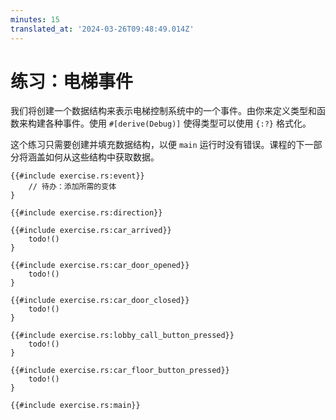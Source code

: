 ```yaml
---
minutes: 15
translated_at: '2024-03-26T09:48:49.014Z'
---
```


# 练习：电梯事件

我们将创建一个数据结构来表示电梯控制系统中的一个事件。由你来定义类型和函数来构建各种事件。使用 `#[derive(Debug)]` 使得类型可以使用 `{:?}` 格式化。

这个练习只需要创建并填充数据结构，以便 `main` 运行时没有错误。课程的下一部分将涵盖如何从这些结构中获取数据。

```rust,editable,should_panic
{{#include exercise.rs:event}}
    // 待办：添加所需的变体
}

{{#include exercise.rs:direction}}

{{#include exercise.rs:car_arrived}}
    todo!()
}

{{#include exercise.rs:car_door_opened}}
    todo!()
}

{{#include exercise.rs:car_door_closed}}
    todo!()
}

{{#include exercise.rs:lobby_call_button_pressed}}
    todo!()
}

{{#include exercise.rs:car_floor_button_pressed}}
    todo!()
}

{{#include exercise.rs:main}}
```
